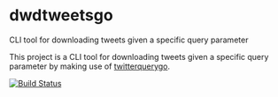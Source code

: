 dwdtweetsgo
=========
CLI tool for downloading tweets given a specific query parameter

This project is a CLI tool for downloading tweets given a specific query parameter by making use of [twitterquerygo](https://github.com/MihaiBogdanEugen/twitterquerygo).

[![Build Status](https://travis-ci.org/MihaiBogdanEugen/dwdtweetsgo.svg?branch=master)](https://travis-ci.org/MihaiBogdanEugen/dwdtweetsgo)
